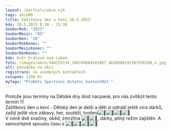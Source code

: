 ```yaml
---
layout: /partials/akce.njk
tags: akceMD
title: Zážitkový den u koní 28.5.2023
kdy: 28.5.2023 8:30 - 15:30
SouborRok: "2023"
SouborMesic: "05"
SouborDen: "28"
SouborRokKonec: ""
SouborMesicKonec: ""
SouborDenKonec: ""
kde: Dvůr Králové nad Labem
foto: /images/akce/344255134_186749004283867_4628880191307936288_n.jpg
alt: pozvánka na akci
registrace: na uvedených kontaktech
vstupne: 1200 Kč
myTags: "ProDeti Sportovni Ostatni kveten2023 "
---
```

<!--StartFragment-->

Protože jsou termíny na Dětské dny dost nacpané, pro nás zvítězil tento termín !!!\
Zážitkový den u koní - Dětský den je delší a děti si odnáší ještě více dárků, zažijí ještě více zábavy, her, soutěží, tvoření![🤩](https://static.xx.fbcdn.net/images/emoji.php/v9/t58/1/16/1f929.png)![🥳](https://static.xx.fbcdn.net/images/emoji.php/v9/t6d/1/16/1f973.png)![🐴](https://static.xx.fbcdn.net/images/emoji.php/v9/t2d/1/16/1f434.png)![🐎](https://static.xx.fbcdn.net/images/emoji.php/v9/t1/1/16/1f40e.png)\
V ceně dvě svačiny, oběd, zmrzlina ![🍦](https://static.xx.fbcdn.net/images/emoji.php/v9/tcb/1/16/1f366.png)![🍨](https://static.xx.fbcdn.net/images/emoji.php/v9/tcd/1/16/1f368.png), dárky, pitný režim zajištěn. A samozřejmě spoustu času s ![🐎](https://static.xx.fbcdn.net/images/emoji.php/v9/t1/1/16/1f40e.png)![🐎](https://static.xx.fbcdn.net/images/emoji.php/v9/t1/1/16/1f40e.png)![🐎](https://static.xx.fbcdn.net/images/emoji.php/v9/t1/1/16/1f40e.png)![🐎](https://static.xx.fbcdn.net/images/emoji.php/v9/t1/1/16/1f40e.png)

<!--EndFragment-->